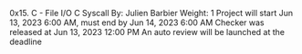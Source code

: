 0x15. C - File I/O
C
Syscall
 By: Julien Barbier
 Weight: 1
 Project will start Jun 13, 2023 6:00 AM, must end by Jun 14, 2023 6:00 AM
 Checker was released at Jun 13, 2023 12:00 PM
 An auto review will be launched at the deadline
